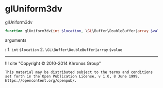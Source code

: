 # glUniform3dv
glUniform3dv

```php
function glUniform3dv(int $location, \GL\Buffer\DoubleBuffer|array $value) : void
```



arguments

:    1. `int` `$location` 
    2. `\GL\Buffer\DoubleBuffer|array` `$value` 



---
     

!!! cite "Copyright © 2010-2014 Khronos Group"

    This material may be distributed subject to the terms and conditions set forth in the Open Publication License, v 1.0, 8 June 1999. https://opencontent.org/openpub/.